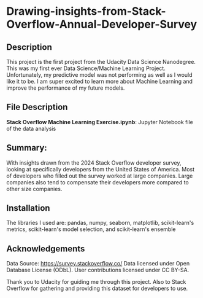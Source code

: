 # Drawing-insights-from-Stack-Overflow-Annual-Developer-Survey

## Description
This project is the first project from the Udacity Data Science Nanodegree. 
This was my first ever Data Science/Machine Learning Project. Unfortunately, my predictive model was not performing as well as I would like it to be. 
I am super excited to learn more about Machine Learning and improve the performance of my future models.

## File Description
**Stack Overflow Machine Learning Exercise.ipynb**: Jupyter Notebook file of the data analysis

## Summary:
With insights drawn from the 2024 Stack Overflow developer survey, looking at specifically developers from the United States of America. Most of developers who filled out the survey worked at large companies. Large companies also tend to compensate their developers more compared to other size companies. 

## Installation
The libraries I used are: pandas, numpy, seaborn, matplotlib, scikit-learn's metrics, scikit-learn's model selection, and scikit-learn's ensemble

## Acknowledgements
Data Source: https://survey.stackoverflow.co/
Data licensed under Open Database License (ODbL).
User contributions licensed under CC BY-SA.

Thank you to Udacity for guiding me through this project. 
Also to Stack Overflow for gathering and providing this dataset for developers to use.
